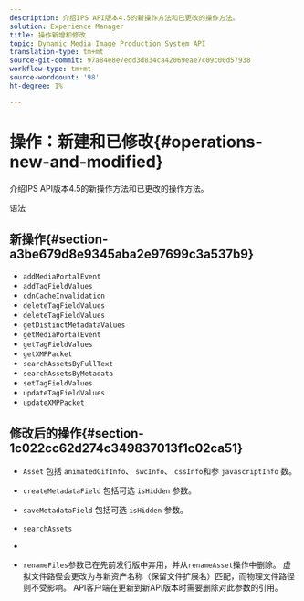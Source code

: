 ```yaml
---
description: 介绍IPS API版本4.5的新操作方法和已更改的操作方法。
solution: Experience Manager
title: 操作新增和修改
topic: Dynamic Media Image Production System API
translation-type: tm+mt
source-git-commit: 97a84e8e7edd3d834ca42069eae7c09c00d57938
workflow-type: tm+mt
source-wordcount: '98'
ht-degree: 1%

---
```



# 操作：新建和已修改{#operations-new-and-modified}

介绍IPS API版本4.5的新操作方法和已更改的操作方法。

语法

## 新操作{#section-a3be679d8e9345aba2e97699c3a537b9}

* `addMediaPortalEvent`
* `addTagFieldValues`
* `cdnCacheInvalidation`
* `deleteTagFieldValues`
* `deleteTagFieldValues`
* `getDistinctMetadataValues`
* `getMediaPortalEvent`
* `getTagFieldValues`
* `getXMPPacket`
* `searchAssetsByFullText`
* `searchAssetsByMetadata`
* `setTagFieldValues`
* `updateTagFieldValues`
* `updateXMPPacket`

## 修改后的操作{#section-1c022cc62d274c349837013f1c02ca51}

* `Asset` 包括 `animatedGifInfo`、 `swcInfo`、 `cssInfo`和参 `javascriptInfo` 数。

* `createMetadataField` 包括可选 `isHidden` 参数。

* `saveMetadataField` 包括可选 `isHidden` 参数。

* `searchAssets`
* 
* `renameFiles`参数已在先前发行版中弃用，并从`renameAsset`操作中删除。 虚拟文件路径会更改为与新资产名称（保留文件扩展名）匹配，而物理文件路径则不受影响。 API客户端在更新到新API版本时需要删除对此参数的引用。

